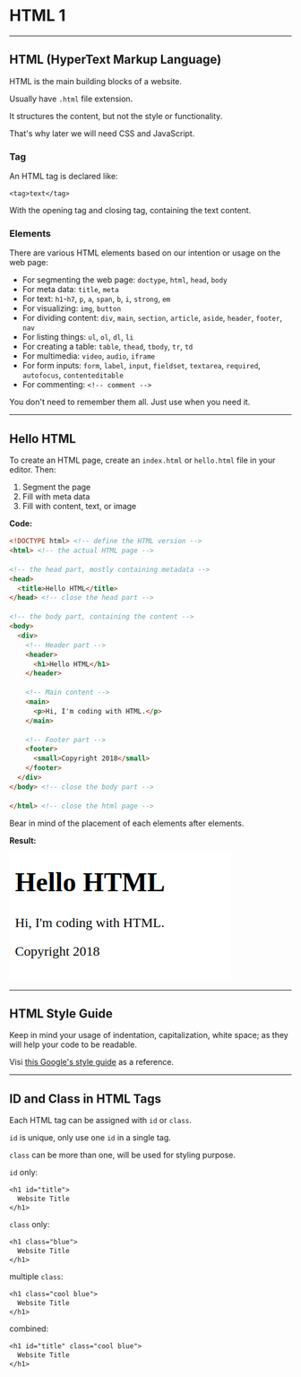 # HTML 1

---

## HTML (HyperText Markup Language)

HTML is the main building blocks of a website.

Usually have `.html` file extension.

It structures the content, but not the style or functionality.

That's why later we will need CSS and JavaScript.

### Tag

An HTML tag is declared like:

```
<tag>text</tag>
```

With the opening tag and closing tag, containing the text content.

### Elements

There are various HTML elements based on our intention or usage on the web page:

* For segmenting the web page: `doctype`, `html`, `head`, `body`
* For meta data: `title`, `meta`
* For text: `h1`-`h7`, `p`, `a`, `span`, `b`, `i`, `strong`, `em`
* For visualizing: `img`, `button`
* For dividing content: `div`, `main`, `section`, `article`, `aside`, `header`, `footer`, `nav`
* For listing things: `ul`, `ol`, `dl`, `li`
* For creating a table: `table`, `thead`, `tbody`, `tr`, `td`
* For multimedia: `video`, `audio`, `iframe`
* For form inputs: `form`, `label`, `input`, `fieldset`, `textarea`, `required`, `autofocus`, `contenteditable`
* For commenting: `<!-- comment -->`

You don't need to remember them all. Just use when you need it.

---

## Hello HTML

To create an HTML page, create an `index.html` or `hello.html` file in your editor. Then:

1.  Segment the page
2.  Fill with meta data
3.  Fill with content, text, or image

**Code:**

```html
<!DOCTYPE html> <!-- define the HTML version -->
<html> <!-- the actual HTML page -->

<!-- the head part, mostly containing metadata -->
<head>
  <title>Hello HTML</title>
</head> <!-- close the head part -->

<!-- the body part, containing the content -->
<body>
  <div>
    <!-- Header part -->
    <header>
      <h1>Hello HTML</h1>
    </header>

    <!-- Main content -->
    <main>
      <p>Hi, I'm coding with HTML.</p>
    </main>

    <!-- Footer part -->
    <footer>
      <small>Copyright 2018</small>
    </footer>
  </div>
</body> <!-- close the body part -->

</html> <!-- close the html page -->
```

Bear in mind of the placement of each elements after elements.

**Result:**

![](./assets/hellohtml.png)

---

## HTML Style Guide

Keep in mind your usage of indentation, capitalization, white space; as they will help your code to be readable.

Visi [this Google's style guide](https://google.github.io/styleguide/htmlcssguide.html) as a reference.

---

## ID and Class in HTML Tags

Each HTML tag can be assigned with `id` or `class`.

`id` is unique, only use one `id` in a single tag.

`class` can be more than one, will be used for styling purpose.

`id` only:

```
<h1 id="title">
  Website Title
</h1>
```

`class` only:

```
<h1 class="blue">
  Website Title
</h1>
```

multiple `class`:

```
<h1 class="cool blue">
  Website Title
</h1>
```

combined:

```
<h1 id="title" class="cool blue">
  Website Title
</h1>
```
